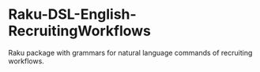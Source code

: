 # Raku-DSL-English-RecruitingWorkflows
Raku package with grammars for natural language commands of recruiting workflows.
